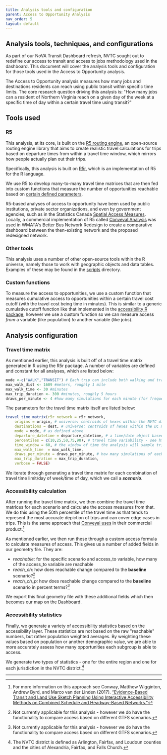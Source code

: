```yaml
---
title: Analysis tools and configuration
parent: Access to Opportunity Analysis
nav_order: 5
layout: default
---
```

## Analysis tools, techniques, and configurations

As part of our NoVA Transit Dashboard refresh, NVTC sought out to redefine our access to transit and access to jobs methodology used in the dashboard. This document will cover the analysis tools and configuration for those tools used in the Access to Opportunity analysis.

The Access to Opportunity analysis measures how many jobs and destinations residents can reach using public transit within specific time limits. The core research question driving this analysis is: "How many jobs can a resident of Northern Virginia reach on a given day of the week at a specific time of day within a certain travel time using transit?"

## Tools used

### R5

This analysis, at its core, is built on the [R5 routing engine](https://github.com/conveyal/r5), an open-source routing engine library that aims to create realistic travel calculations for trips based on departure times from within a travel time window, which mirrors how people actually plan out their trips.

Specifically, this analysis is built on [R5r](https://ipeagit.github.io/r5r/), which is an implementation of R5 for the R language.

We use R5 to develop many-to-many travel time matrices that are then fed into custom functions that measure the number of opportunities reachable based on [certain defined parameters](/documentation/parameters.md).

R5-based analyses of access to opportunity have been used by public institutions, private sector organizations, and even by government agencies, such as in the Statistics Canada [Spatial Access Measures](https://www150.statcan.gc.ca/n1/pub/27-26-0001/272600012023001-eng.htm). Locally, a commercial implementation of R5 called [Conveyal Analysis](https://conveyal.com/) was used in WMATA's Better Bus Network Redesign to create a comparative dashboard between the then-existing network and the proposed redesigned network.

### Other tools

This analysis uses a number of other open-source tools within the R universe, namely those to work with geographic objects and data tables. Examples of these may be found in the [scripts](/scripts/) directory.

### Custom functions

To measure the access to opportunities, we use a custom function that measures cumulative access to opportunities within a certain travel cost cutoff (with the travel cost being time in minutes). This is similar to a generic cumulative cutoff function like that implemented in the [accessibility R package](https://ipeagit.github.io/accessibility/index.html), however we use a custom function so we can measure access *from* a variable (like population) *to* another variable (like jobs).

## Analysis configuration

### Travel time matrix

As mentioned earlier, this analysis is built off of a travel time matrix generated in R using the R5r package. A number of variables are defined and constant for all analyses, which are listed below:

```r
mode <-c("WALK","TRANSIT") # Each trip can include both walking and transit segments
max_walk_dist <- 1609 #meters, roughly 1 mile
max_walk_time <- 30 #minutes
max_trip_duration <- 300 #minutes, roughly 5 hours
draws_per_minute <- 4 #how many simulations for each minute (for frequency-based GTFS files only)
```

The parameters for the travel time matrix itself are listed below:

```r
travel_time_matrix(r5r_network = r5r_network,
    origins = origin, # universe: centroids of hexes within the NVTC district
    destinations = dest, # universe: centroids of hexes within the DC metro area
    mode = mode, # as defined above
    departure_datetime = departure_datetime, # a time/date object based off the days and times defined in parameters
    percentiles = c(10,25,50,75,90), # travel time variability - see https://docs.conveyal.com/analysis/methodology#accounting-for-variability
    time_window = 60, # the window of time the analysis will sample trips from - for example, for a 7am departure time it will sample trips from 7 to 8
    max_walk_time  = max_walk_time,
    draws_per_minute = draws_per_minute, # how many simulations of each minute to run
    max_trip_duration = max_trip_duration,
    verbose = FALSE)
```

We iterate through generating a travel time matrix for each combination of travel time limit/day of week/time of day, which we call a ***scenario***.

### Accessibility calculation

After running the travel time matrix, we then combine the travel time matrices for each scenario and calculate the access measures from that. We do this using the 50th percentile of the travel time as that tends to represent the most accurate depiction of trips and can cover edge cases in trips. This is the same approach that [Conveyal uses](https://docs.conveyal.com/analysis/methodology#accounting-for-variability) in their commercial product.[^1]

As mentioned earlier, we then run these through a custom access formula to calculate measures of access. This gives us a number of added fields in our geometry file. They are:

- *reachable:* for the specific scenario and access_to variable, how many of the access_to variable are reachable
- *reach_ch:* how does reachable change compared to the **baseline** scenario?[^2]
- *reach_ch_p:* how does reachable change compared to the **baseline** scenario in percent terms?[^2]

We export this final geometry file with these additional fields which then becomes our map on the Dashboard.

### Accessibility statistics

Finally, we generate a variety of accessibility statistics based on the accessibility layer. These statistics are not based on the raw "reachable" numbers, but rather population weighted averages. By weighting these values based on population or another demographic value, we are able to more accurately assess how many opportunities each subgroup is able to access.

We generate two types of statistics - one for the entire region and one for each jurisdiction in the NVTC district.[^3]

----

[^1]: For more information on this approach see Conway, Matthew Wigginton, Andrew Byrd, and Marco van der Linden (2017). [“Evidence-Based Transit and Land Use Sketch Planning Using Interactive Accessibility Methods on Combined Schedule and Headway-Based Networks.”](http://trrjournalonline.trb.org/doi/abs/10.3141/2653-06)
[^2]: Not currently applicable for this analysis - however we do have the functionality to compare access based on different GTFS scenarios.
[^3]: The NVTC district is defined as Arlington, Fairfax, and Loudoun counties and the cities of Alexandria, Fairfax, and Falls Church.

